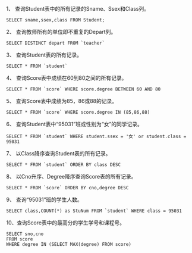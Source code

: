 1、 查询Student表中的所有记录的Sname、Ssex和Class列。  

    SELECT sname,ssex,class FROM Student;  

2、 查询教师所有的单位即不重复的Depart列。    

    SELECT DISTINCT depart FROM `teacher`

3、 查询Student表的所有记录。  

    SELECT * FROM `student`

4、 查询Score表中成绩在60到80之间的所有记录。  

    SELECT * FROM `score` WHERE score.degree BETWEEN 60 AND 80

5、 查询Score表中成绩为85，86或88的记录。  

    SELECT * FROM `score` WHERE score.degree IN (85,86,88)

6、 查询Student表中“95031”班或性别为“女”的同学记录。  

    SELECT * FROM `student` WHERE student.ssex = '女' or student.class = 95031

7、 以Class降序查询Student表的所有记录。  

    SELECT * FROM `student` ORDER BY class DESC

8、 以Cno升序、Degree降序查询Score表的所有记录。  

    SELECT * FROM `score` ORDER BY cno,degree DESC

9、 查询“95031”班的学生人数。  

    SELECT class,COUNT(*) as StuNum FROM `student` WHERE class = 95031

10、查询Score表中的最高分的学生学号和课程号。  

    SELECT sno,cno
    FROM score
    WHERE degree IN (SELECT MAX(degree) FROM score)
